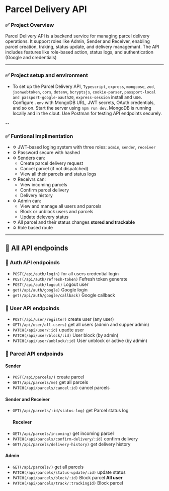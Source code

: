 # Parcel Delivery API

### **✅ Project Overview**

Parcel Delivery API is a backend service for managing parcel delivery operations. It support roles like Admin, Sender and Receiver, enabling parcel creation, traking, status update, and delivery managemant. The API includes features like role-based action, status logs, and authentication (Google and credentials) 

---

### **✅ Project setup and environment**
- To set up the Parcel Delivery API, `Typescript`, `express`, `mongoose`, `zod`, `jsonwebtoken`, `cors`, `dotenv`, `bcryptsjs`, `cookie-parser`, `passport-local and passport-google-oauth20`, `express-session` install and use. Configure `.env` with MongoDB URL, JWT secrets, OAuth credentials, and so on. Start the server using `npm run dev`. MongoDB is running locally and in the clout. Use Postman for testing API endpoints securely.

--

### **✅ Funtional Implimentation**
- ✡️ JWT-based loging system with three roles: `admin`, `sender`, `receiver`
- ✡️ Password secure with hashed
- ✡️ Senders can:
    - Create parcel delivery request
    - Cancel parcel (if not dispatched)
    - View all their parcels and status logs
- ✡️ Receivrs can:
    - View incoming parcels
    - Confirm parcel delivery
    - Delivery history
- ✡️ Admin can:
    - View and manage all users and parcels
    - Block or unblock users and parcels 
    - Update delevery status
- ✡️ All parcel and their status changes **stored and trackable**
- ✡️ Role based route
  
---

## **🧩 All API endpoinds**

### **💼 Auth API endpoinds**
- `POST(/api/auth/login)`  for all users credential login
- `POST(/api/auth/refresh-token)`  Fefresh token generate
- `POST(/api/auth/logout)`  Logout user
- `get(/api/auth/google)`  Google login
- `get(/api/auth/google/callback)` 
   Google callback

### **💼 User API endpoinds**
- `POST(/api/user/register)`  create user (any user)
- `GET(/api/user/all-users)`  get all users (admin and supper admin)
- `PATCH(/api/user/:id)`  upadte user
- `PATCH(/api/user/block/:id)`  User block (by admin)
- `PATCH(/api/user/unblock/:id)`  User unblock or active (by admin)

### **💼 Parcel API endpoinds**
#### **Sender**
- `POST(/api/parcels/)`  create parcel
- `GET(/api/parcels/me)`  get all parcels
- `PATCH(/api/parcels/cancel:id)`  cancel parcels
 #### **Sender and Receiver**
- `GET(/api/parcels/:id/status-log)`  get Parcel status log
  #### **Receiver**
- `GET(/api/parcels/incoming)`  get incoming parcel
- `PATCH(/api/parcels/confirm-delivery/:id)`  confirm delivery
- `GET(/api/parcels/delivery-history)`  get delivery history
 #### **Admin**
- `GET(/api/parcels/)`  get all parcels
- `PATCH(/api/parcels/status-update/:id)`  update status
- `PATCH(/api/parcels/block/:id)`  Block parcel
  **All user**
- `PATCH(/api/parcels/track/:trackingId)`  Block parcel
